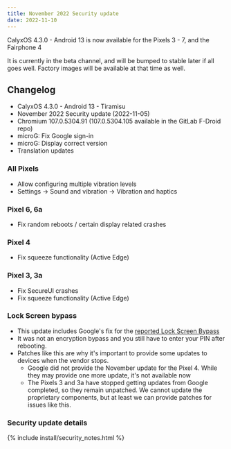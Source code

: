 ```yaml
---
title: November 2022 Security update
date: 2022-11-10
---
```


CalyxOS 4.3.0 - Android 13 is now available for the Pixels 3 - 7, and the Fairphone 4

It is currently in the beta channel, and will be bumped to stable later if all goes well. Factory images will be available at that time as well.

## Changelog
* CalyxOS 4.3.0 - Android 13 - Tiramisu
* November 2022 Security update (2022-11-05)
* Chromium 107.0.5304.91 (107.0.5304.105 available in the GitLab F-Droid repo)
* microG: Fix Google sign-in
* microG: Display correct version
* Translation updates

### All Pixels
* Allow configuring multiple vibration levels
* Settings -> Sound and vibration -> Vibration and haptics

### Pixel 6, 6a
* Fix random reboots / certain display related crashes

### Pixel 4
* Fix squeeze functionality (Active Edge)

### Pixel 3, 3a
* Fix SecureUI crashes
* Fix squeeze functionality (Active Edge)

### Lock Screen bypass
* This update includes Google's fix for the [reported Lock Screen Bypass](https://bugs.xdavidhu.me/google/2022/11/10/accidental-70k-google-pixel-lock-screen-bypass/)
* It was not an encryption bypass and you still have to enter your PIN after rebooting.
* Patches like this are why it's important to provide some updates to devices when the vendor stops.
  * Google did not provide the November update for the Pixel 4. While they may provide one more update, it's not available now
  * The Pixels 3 and 3a have stopped getting updates from Google completed, so they remain unpatched. We cannot update the proprietary components, but at least we can provide patches for issues like this.

### Security update details

{% include install/security_notes.html %}
